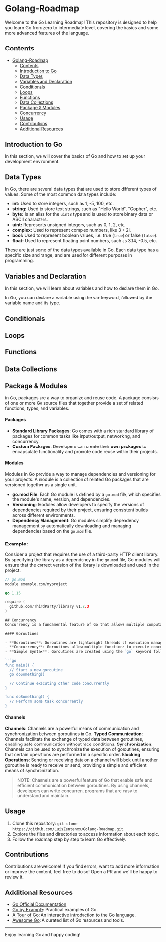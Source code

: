 ﻿# Golang-Roadmap

Welcome to the Go Learning Roadmap! This repository is designed to help you learn Go from zero to intermediate level, covering the basics and some more advanced features of the language.

## Contents

- [Golang-Roadmap](#golang-roadmap)
  - [Contents](#contents)
  - [Introduction to Go](#introduction-to-go)
  - [Data Types](#data-types)
  - [Variables and Declaration](#variables-and-declaration)
  - [Conditionals](#conditionals)
  - [Loops](#loops)
  - [Functions](#functions)
  - [Data Collections](#data-collections)
  - [Package \& Modules](#package--modules)
  - [Concurrency](#concurrency)
  - [Usage](#usage)
  - [Contributions](#contributions)
  - [Additional Resources](#additional-resources)

## Introduction to Go

In this section, we will cover the basics of Go and how to set up your development environment.

## Data Types

In Go, there are several data types that are used to store different types of values. Some of the most common data types include:

- **int:** Used to store integers, such as 1, -5, 100, etc.
- **string:** Used to store text strings, such as "Hello World", "Gopher", etc.
- **byte:** Is an alias for the `uint8` type and is used to store binary data or ASCII characters.
- **uint:** Represents unsigned integers, such as 0, 1, 2, etc.
- **complex:** Used to represent complex numbers, like 3 + 2i.
- **bool:** Used to represent boolean values, i.e. true (`true`) or false (`false`).
- **float:** Used to represent floating point numbers, such as 3.14, -0.5, etc.

These are just some of the data types available in Go. Each data type has a specific size and range, and are used for different purposes in programming.

## Variables and Declaration

In this section, we will learn about variables and how to declare them in Go.

In Go, you can declare a variable using the `var` keyword, followed by the variable name and its type.

## Conditionals

## Loops

## Functions

## Data Collections

## Package & Modules

In Go, packages are a way to organize and reuse code. A package consists of one or more Go source files that together provide a set of related functions, types, and variables.

#### Packages

- **Standard Library Packages**: Go comes with a rich standard library of packages for common tasks like input/output, networking, and concurrency.
- **Custom Packages**: Developers can create their **own packages** to encapsulate functionality and promote code reuse within their projects.

#### Modules

Modules in Go provide a way to manage dependencies and versioning for your projects. A module is a collection of related Go packages that are versioned together as a single unit.

- **go.mod File**: Each Go module is defined by a `go.mod` file, which specifies the module's name, version, and dependencies.
- **Versioning**: Modules allow developers to specify the versions of dependencies required by their project, ensuring consistent builds across different environments.
- **Dependency Management**: Go modules simplify dependency management by automatically downloading and managing dependencies based on the `go.mod` file.

### Example:

Consider a project that requires the use of a third-party HTTP client library. By specifying the library as a dependency in the `go.mod` file, Go modules will ensure that the correct version of the library is downloaded and used in the project.

````go
// go.mod
module example.com/myproject

go 1.15

require (
  github.com/ThirdParty/library v1.2.3
)

## Concurrency
Concurrency is a fundamental feature of Go that allows multiple computations to execute simultaneously. Go provides robust support for concurrency through goroutines and channels.

#### Goroutines

- **Goroutines**: Goroutines are lightweight threads of execution managed by the Go runtime. They enable concurrent execution of functions without the overhead of traditional operating system threads.
- **Concurrency**: Goroutines allow multiple functions to execute concurrently, making it possible to perform tasks asynchronously or in parallel.
- **Simple Syntax**: Goroutines are created using the `go` keyword followed by a function call, making concurrency easy to implement in Go programs.

```go
func main() {
  // Start a new goroutine
  go doSomething()

  // Continue executing other code concurrently
}

func doSomething() {
  // Perform some task concurrently
}
````

#### Channels

**Channels**: Channels are a powerful means of communication and synchronization between goroutines in Go.
**Typed Communication**: Channels facilitate the exchange of typed data between goroutines, enabling safe communication without race conditions.
**Synchronization**: Channels can be used to synchronize the execution of goroutines, ensuring that certain operations are performed in a specific order.
**Blocking Operations**: Sending or receiving data on a channel will block until another goroutine is ready to receive or send, providing a simple and efficient means of synchronization.

> NOTE: Channels are a powerful feature of Go that enable safe and efficient communication between goroutines. By using channels, developers can write concurrent programs that are easy to understand and maintain.

## Usage

1. Clone this repository: `git clone https://github.com/LuisZentenxx/Golang-Roadmap.git`.
2. Explore the files and directories to access information about each topic.
3. Follow the roadmap step by step to learn Go effectively.

## Contributions

Contributions are welcome! If you find errors, want to add more information or improve the content, feel free to do so! Open a PR and we'll be happy to review it.

## Additional Resources

- [Go Official Documentation](https://golang.org/doc/)
- [Go by Example](https://gobyexample.com/): Practical examples of Go.
- [A Tour of Go](https://tour.golang.org/): An interactive introduction to the Go language.
- [Awesome Go](https://github.com/avelino/awesome-go): A curated list of Go resources and tools.

---

Enjoy learning Go and happy coding!

```

```
